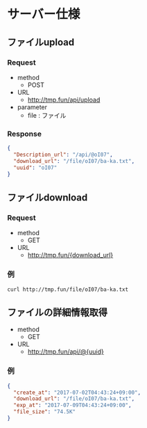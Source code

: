 # サーバー仕様
## ファイルupload
### Request
- method
	- POST
- URL
	- http://tmp.fun/api/upload
- parameter
	- file : ファイル

	
### Response

```json
{
  "Description_url": "/api/@oI07",
  "download_url": "/file/oI07/ba-ka.txt",
  "uuid": "oI07"
}
```
## ファイルdownload
### Request
- method
	- GET
- URL
	- http://tmp.fun/{download_url}

### 例
`curl http://tmp.fun/file/oI07/ba-ka.txt`


## ファイルの詳細情報取得
- method
	- GET
- URL
	- http://tmp.fun/api/@{uuid}
### 例
```json
{
  "create_at": "2017-07-02T04:43:24+09:00",
  "download_url": "/file/oI07/ba-ka.txt",
  "exp_at": "2017-07-09T04:43:24+09:00",
  "file_size": "74.5K"
}
```